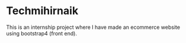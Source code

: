 # Techmihirnaik
This is an internship project where I have made an ecommerce website using bootstrap4 (front end). 
